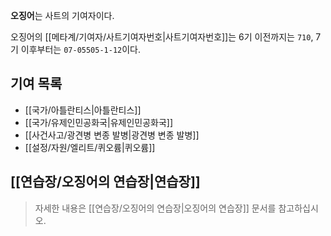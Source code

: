 **오징어**는 사트의 기여자이다.

오징어의 [[메타계/기여자/사트기여자번호|사트기여자번호]]는 6기 이전까지는 `710`, 7기 이후부터는 `07-05505-1-12`이다.

## 기여 목록
- [[국가/아틀란티스|아틀란티스]]
- [[국가/유제인민공화국|유제인민공화국]]
- [[사건사고/광견병 변종 발병|광견병 변종 발병]]
- [[설정/자원/엘리트/퀴오륨|퀴오륨]]

## [[연습장/오징어의 연습장|연습장]]
> 자세한 내용은 [[연습장/오징어의 연습장|오징어의 연습장]] 문서를 참고하십시오.